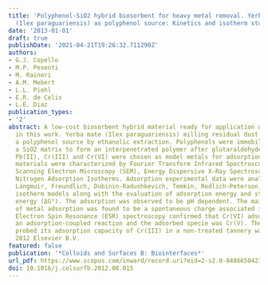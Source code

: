 ```yaml
---
title: 'Polyphenol-SiO2 hybrid biosorbent for heavy metal removal. Yerba mate waste
  (Ilex paraguariensis) as polyphenol source: Kinetics and isotherm studies'
date: '2013-01-01'
draft: true
publishDate: '2021-04-21T19:26:32.711290Z'
authors:
- G.J. Copello
- M.P. Pesenti
- M. Raineri
- A.M. Mebert
- L.L. Piehl
- E.R. de Celis
- L.E. Diaz
publication_types:
- '2'
abstract: A low-cost biosorbent hybrid material ready for application was obtained
  in this work. Yerba mate (Ilex paraguariensis) milling residual dust was used as
  a polyphenol source by ethanolic extraction. Polyphenols were immobilized within
  a SiO2 matrix to form an interpenetrated polymer after glutaraldehyde cross-linking.
  Pb(II), Cr(III) and Cr(VI) were chosen as model metals for adsorption. The hybrid
  materials were characterized by Fourier Transform Infrared Spectroscopy (FTIR),
  Scanning Electron Microscopy (SEM), Energy Dispersive X-Ray Spectroscopy (EDS) and
  Nitrogen Adsorption Isotherms. Adsorption experimental data were analysed using
  Langmuir, Freundlich, Dubinin-Radushkevich, Temkin, Redlich-Peterson, Sips and Toth
  isotherm models along with the evaluation of adsorption energy and standard free
  energy (ΔG°). The adsorption was observed to be pH dependent. The main mechanism
  of metal adsorption was found to be a spontaneous charge associated interaction.
  Electron Spin Resonance (ESR) spectroscopy confirmed that Cr(VI) adsorption was
  an adsorption-coupled reaction and the adsorbed specie was Cr(V). The hybrid matrix
  probed its adsorption capacity of Cr(III) in a non-treated tannery wastewater. ©
  2012 Elsevier B.V.
featured: false
publication: '*Colloids and Surfaces B: Biointerfaces*'
url_pdf: https://www.scopus.com/inward/record.uri?eid=2-s2.0-84866504234&doi=10.1016%2fj.colsurfb.2012.08.015&partnerID=40&md5=b88922e050821ef0e97743b2775e4c54
doi: 10.1016/j.colsurfb.2012.08.015
---
```


